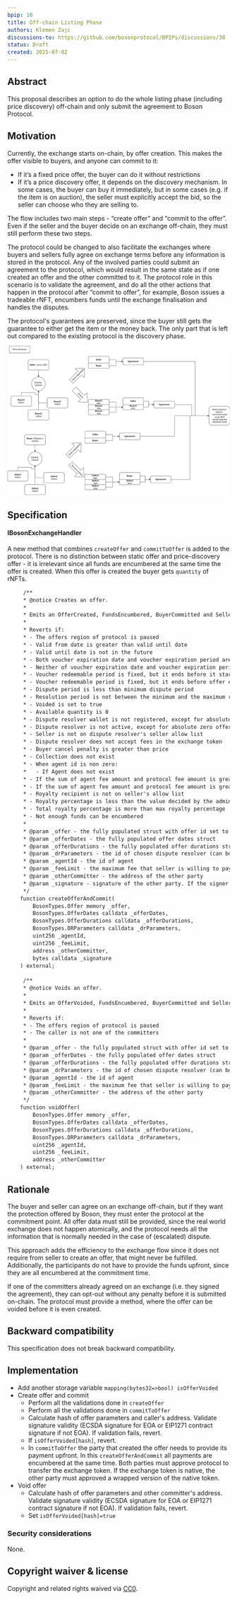 ```yaml
---
bpip: 10
title: Off-chain Listing Phase
authors: Klemen Zajc
discussions-to: https://github.com/bosonprotocol/BPIPs/discussions/38
status: Draft
created: 2025-07-02
---
```


## Abstract
This proposal describes an option to do the whole listing phase (including price discovery) off-chain and only submit the agreement to Boson Protocol.

## Motivation
Currently, the exchange starts on-chain, by offer creation. This makes the offer visible to buyers, and anyone can commit to it:
- If it’s a fixed price offer, the buyer can do it without restrictions
- If it’s a price discovery offer, it depends on the discovery mechanism. In some cases, the buyer can buy it immediately, but in some cases (e.g. if the item is on auction), the seller must explicitly accept the bid, so the seller can choose who they are selling to.

The flow includes two main steps - “create offer” and “commit to the offer”. Even if the seller and the buyer decide on an exchange off-chain, they must still perform these two steps.

The protocol could be changed to also facilitate the exchanges where buyers and sellers fully agree on exchange terms before any information is stored in the protocol. Any of the involved parties could submit an agreement to the protocol, which would result in the same state as if one created an offer and the other committed to it.
The protocol role in this scenario is to validate the agreement, and do all the other actions that happen in the protocol after “commit to offer”, for example, Boson issues a tradeable rNFT, encumbers funds until the exchange finalisation and handles the disputes.

The protocol's guarantees are preserved, since the buyer still gets the guarantee to either get the item or the money back. The only part that is left out compared to the existing protocol is the discovery phase.

![Off-chain Listing and Negotiation](./assets/bpip-10/create-offer-and-commit.png "Off-chain Listing and Negotiation")

## Specification
#### IBosonExchangeHandler

A new method that combines `createOffer` and `commitToOffer` is added to the protocol.
There is no distinction between static offer and price-discovery offer - it is irrelevant since all funds are encumbered at the same time the offer is created. 
When this offer is created the buyer gets `quantity` of rNFTs.

```diff solidity
     /**
     * @notice Creates an offer.
     *
     * Emits an OfferCreated, FundsEncumbered, BuyerCommitted and SellerCommitted event if successful.
     *
     * Reverts if:
     * - The offers region of protocol is paused
     * - Valid from date is greater than valid until date
     * - Valid until date is not in the future
     * - Both voucher expiration date and voucher expiration period are defined
     * - Neither of voucher expiration date and voucher expiration period are defined
     * - Voucher redeemable period is fixed, but it ends before it starts
     * - Voucher redeemable period is fixed, but it ends before offer expires
     * - Dispute period is less than minimum dispute period
     * - Resolution period is not between the minimum and the maximum resolution period
     * - Voided is set to true
     * - Available quantity is 0
     * - Dispute resolver wallet is not registered, except for absolute zero offers with unspecified dispute resolver
     * - Dispute resolver is not active, except for absolute zero offers with unspecified dispute resolver
     * - Seller is not on dispute resolver's seller allow list
     * - Dispute resolver does not accept fees in the exchange token
     * - Buyer cancel penalty is greater than price
     * - Collection does not exist
     * - When agent id is non zero:
     *   - If Agent does not exist
     * - If the sum of agent fee amount and protocol fee amount is greater than the offer fee limit determined by the protocol
     * - If the sum of agent fee amount and protocol fee amount is greater than fee limit set by seller
     * - Royalty recipient is not on seller's allow list
     * - Royalty percentage is less than the value decided by the admin
     * - Total royalty percentage is more than max royalty percentage
     * - Not enough funds can be encumbered
     *
     * @param _offer - the fully populated struct with offer id set to 0x0 and voided set to false
     * @param _offerDates - the fully populated offer dates struct
     * @param _offerDurations - the fully populated offer durations struct
     * @param _drParameters - the id of chosen dispute resolver (can be 0) and mutualizer address (0 for self-mutualization)
     * @param _agentId - the id of agent
     * @param _feeLimit - the maximum fee that seller is willing to pay per exchange (for static offers)
     * @param _otherCommitter - the address of the other party
     * @param _signature - signature of the other party. If the signer is EOA, it must be ECDSA signature in the format of (r,s,v) struct, otherwise, it must be a valid ERC1271 signature.
     */
    function createOfferAndCommit(
        BosonTypes.Offer memory _offer,
        BosonTypes.OfferDates calldata _offerDates,
        BosonTypes.OfferDurations calldata _offerDurations,
        BosonTypes.DRParameters calldata _drParameters,
        uint256 _agentId,
        uint256 _feeLimit,
        address _otherCommitter,
        bytes calldata _signature
    ) external;

     /**
     * @notice Voids an offer.
     *
     * Emits an OfferVoided, FundsEncumbered, BuyerCommitted and SellerCommitted event if successful.
     *
     * Reverts if:
     * - The offers region of protocol is paused
     * - The caller is not one of the committers
     *
     * @param _offer - the fully populated struct with offer id set to 0x0 and voided set to false
     * @param _offerDates - the fully populated offer dates struct
     * @param _offerDurations - the fully populated offer durations struct
     * @param _drParameters - the id of chosen dispute resolver (can be 0) and mutualizer address (0 for self-mutualization)
     * @param _agentId - the id of agent
     * @param _feeLimit - the maximum fee that seller is willing to pay per exchange (for static offers)
     * @param _otherCommitter - the address of the other party
     */
    function voidOffer(
        BosonTypes.Offer memory _offer,
        BosonTypes.OfferDates calldata _offerDates,
        BosonTypes.OfferDurations calldata _offerDurations,
        BosonTypes.DRParameters calldata _drParameters,
        uint256 _agentId,
        uint256 _feeLimit,
        address _otherCommitter
    ) external;
```

## Rationale
The buyer and seller can agree on an exchange off-chain, but if they want the protection offered by Boson, they must enter the protocol at the commitment point. All offer data must still be provided, since the real world exchange does not happen atomically, and the protocol needs all the information that is normally needed in the case of (escalated) dispute.  

This approach adds the efficiency to the exchange flow since it does not require from seller to create an offer, that might never be fulfilled. Additionally, the participants do not have to provide the funds upfront, since they are all encumbered at the commitment time.  

If one of the committers already agreed on an exchange (i.e. they signed the agreement), they can opt-out without any penalty before it is submitted on-chain. The protocol must provide a method, where the offer can be voided before it is even created.

## Backward compatibility
This specification does not break backward compatibility.

## Implementation
* Add another storage variable `mapping(bytes32=>bool) isOfferVoided`
* Create offer and commit
  * Perform all the validations done in `createOffer`
  * Perform all the validations done in `commitToOffer`
  * Calculate hash of offer parameters and caller's address. Validate signature validity (ECSDA signature for EOA or EIP1271 contract signature if not EOA). If validation fails, revert.
  * If `isOfferVoided[hash]`, revert.
  * In `commitToOffer` the party that created the offer needs to provide its payment upfront. In this `createOfferAndCommit` all payments are encumbered at the same time. Both parties must approve protocol to transfer the exchange token. If the exchange token is native, the other party must approved a wrapped version of the native token.
* Void offer
  * Calculate hash of offer parameters and other committer's address. Validate signature validity (ECSDA signature for EOA or EIP1271 contract signature if not EOA). If validation fails, revert.
  * Set `isOfferVoided[hash]=true`

### Security considerations

None.
  
## Copyright waiver & license
Copyright and related rights waived via [CC0](https://creativecommons.org/publicdomain/zero/1.0/).
